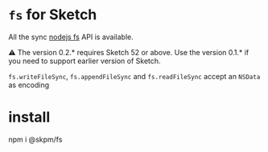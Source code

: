 # `fs` for Sketch

All the sync [nodejs fs](https://nodejs.org/api/fs.html) API is available.

:warning: The version 0.2.* requires Sketch 52 or above. Use the version 0.1.* if you need to support earlier version of Sketch.

`fs.writeFileSync`, `fs.appendFileSync` and `fs.readFileSync` accept an `NSData` as encoding

# install
npm i @skpm/fs
